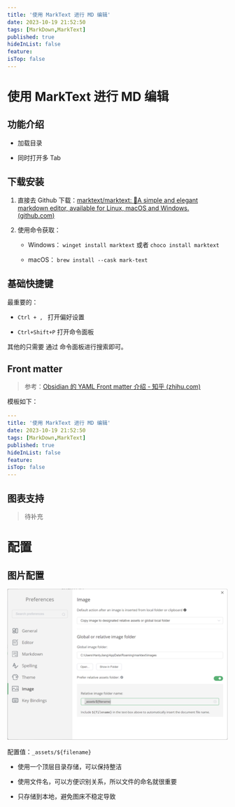 ```yaml
---
title: '使用 MarkText 进行 MD 编辑'
date: 2023-10-19 21:52:50
tags: [MarkDown,MarkText]
published: true
hideInList: false
feature: 
isTop: false
---
```


# 使用 MarkText 进行 MD 编辑

## 功能介绍

- 加载目录

- 同时打开多 Tab 

## 下载安装

1. 直接去 Github 下载：[marktext/marktext: 📝A simple and elegant markdown editor, available for Linux, macOS and Windows. (github.com)](https://github.com/marktext/marktext)

2. 使用命令获取： 
   
   - Windows： `winget install marktext`  或者 `choco install marktext`
   
   - macOS： `brew install --cask mark-text`

## 基础快捷键

最重要的： 

- `Ctrl + , ` 打开偏好设置

- `Ctrl+Shift+P` 打开命令面板

其他的只需要 通过 命令面板进行搜索即可。

## Front matter

> 参考：[Obsidian 的 YAML Front matter 介绍 - 知乎 (zhihu.com)](https://zhuanlan.zhihu.com/p/370113792)

模板如下：

```yaml
---
title: '使用 MarkText 进行 MD 编辑'
date: 2023-10-19 21:52:50
tags: [MarkDown,MarkText]
published: true
hideInList: false
feature: 
isTop: false
---
```

## 图表支持

> 待补充

# 配置

## 图片配置

![](_assets/使用MarkText进行Wiki编辑/2023-10-19-22-02-52-image.png)

配置值：`_assets/${filename}`

- 使用一个顶层目录存储，可以保持整洁

- 使用文件名，可以方便识别关系，所以文件的命名就很重要

- 只存储到本地，避免图床不稳定导致
